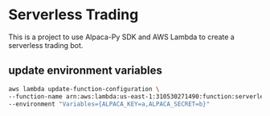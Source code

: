 # Serverless Trading

This is a project to use Alpaca-Py SDK and AWS Lambda to create a serverless trading bot.



## update environment variables
```bash
aws lambda update-function-configuration \
--function-name arn:aws:lambda:us-east-1:310530271490:function:serverless-trading-TradingFunction-xxx \
--environment "Variables={ALPACA_KEY=a,ALPACA_SECRET=b}"
```